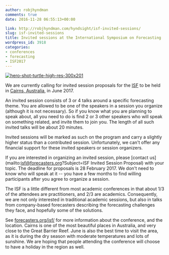 ```yaml
---
author: robjhyndman
comments: true
date: 2016-11-28 06:55:13+00:00

link: http://robjhyndman.com/hyndsight/isf-invited-sessions/
slug: isf-invited-sessions
title: Invited sessions at the International Symposium on Forecasting
wordpress_id: 3918
categories:
- conferences
- forecasting
- ISF2017
---
```


[![hero-shot-turtle-high-res-300x201](/files/Hero-shot-Turtle-high-res-300x201.jpg)](/files/Hero-shot-Turtle-high-res-300x201.jpg)

We are currently calling for invited session proposals for the [ISF](http://forecasters.org/isf) to be held in [Cairns, Australia](http://www.cairnstoday.com.au/), in June 2017.

An invited session consists of 3 or 4 talks around a specific forecasting theme. You are allowed to be one of the speakers in a session you organize (although it is not necessary). So if you know what you are planning to speak about, all you need to do is find 2 or 3 other speakers who will speak on something related, and invite them to join you. The length of all such invited talks will be about 20 minutes.

Invited sessions will be marked as such on the program and carry a slightly higher status than a contributed session. Unfortunately, we can't offer any financial support for these invited speakers or session organizers.

If you are interested in organizing an invited session, please [contact us](mailto:isf@forecasters.org?Subject=ISF Invited Session Proposal) with your topic. The deadline for proposals is 28 February 2017. We don't need to know who will speak at it -- you have a few months to find willing participants after you agree to organize a session.

The ISF is a little different from most academic conferences in that about 1/3 of the attendees are practitioners, and 2/3 are academics. Consequently, we are not only interested in traditional academic sessions, but also in talks from company-based forecasters describing the forecasting challenges they face, and hopefully some of the solutions.

See [forecasters.org/isf/](http://forecasters.org/isf) for more information about the conference, and the location. Cairns is one of the most beautiful places in Australia, and very close to the Great Barrier Reef. June is also the best time to visit the area, as it is during the dry season with moderate temperatures and lots of sunshine. We are hoping that people attending the conference will choose to have a holiday in the region as well.
